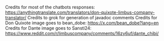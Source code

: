 Credits for most of the chatbots responses: https://anythingtranslate.com/translators/don-quixote-limbus-company-translator/
Credits to grok for generation of javadoc comments
Credits for Don Quixote image goes to bean_dobe: https://x.com/bean_dobe?lang=en
Credits for Dante image goes to Sansti24: https://www.reddit.com/r/limbuscompany/comments/16zy6uf/dante_chibi/